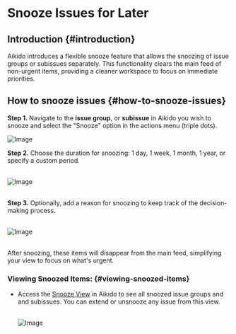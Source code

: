 # Snooze Issues for Later

## Introduction {#introduction}

Aikido introduces a flexible snooze feature that allows the snoozing of issue groups or subissues separately. This functionality clears the main feed of non-urgent items, providing a cleaner workspace to focus on immediate priorities.

## How to snooze issues {#how-to-snooze-issues}

**Step 1.** Navigate to the **issue group**, or **subissue** in Aikido you wish to snooze and select the "Snooze" option in the actions menu (triple dots).

![Image](https://ucarecdn.com/cf410044-9793-44be-b6a7-f630c1b06093/)

**Step 2.** Choose the duration for snoozing: 1 day, 1 week, 1 month, 1 year, or specify a custom period.\
​

![Image](https://ucarecdn.com/1a4d86fe-2bfc-4e85-9ff5-eafad017c960/)

\
**Step 3.** Optionally, add a reason for snoozing to keep track of the decision-making process.\
​

![Image](https://ucarecdn.com/01078916-5014-4514-9643-e0656d67dfba/)

\
​After snoozing, these items will disappear from the main feed, simplifying your view to focus on what's urgent.

### Viewing Snoozed Items: {#viewing-snoozed-items}

- Access the [Snooze View](https://app.aikido.dev/issues/snoozed) in Aikido to see all snoozed issue groups and and subissues. You can extend or unsnooze any issue from this view.\
  ​

  ![Image](https://ucarecdn.com/dd6f4c38-5d68-4143-a463-0f5970ff8729/)